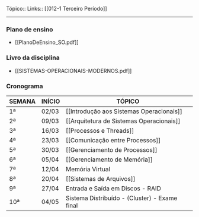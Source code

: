 Tópico::
Links:: [[012-1 Terceiro Período]]

---
### Plano de ensino
- [[PlanoDeEnsino_SO.pdf]]

### Livro da disciplina
- [[SISTEMAS-OPERACIONAIS-MODERNOS.pdf]]

### Cronograma
| SEMANA | INÍCIO | TÓPICO                                        |
| ------ | ------ | --------------------------------------------- |
| 1ª     | 02/03  | [[Introdução aos Sistemas Operacionais]]      |
| 2ª     | 09/03  | [[Arquitetura de Sistemas Operacionais]]      |
| 3ª     | 16/03  | [[Processos e Threads]]                       |
| 4ª     | 23/03  | [[Comunicação entre Processos]]               |
| 5ª     | 30/03  | [[Gerenciamento de Processos]]                |
| 6ª     | 05/04  | [[Gerenciamento de Memória]]                  |
| 7ª     | 12/04  | Memória Virtual                               |
| 8ª     | 20/04  | [[Sistemas de Arquivos]]                      |
| 9ª     | 27/04  | Entrada e Saída em Discos - RAID              |
| 10ª    | 04/05  | Sistema Distribuído - (Cluster) - Exame final |
